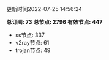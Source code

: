 更新时间2022-07-25 14:56:24

**总订阅: 73**
**总节点: 2796**
**有效节点: 447**
- ss节点: 337
- v2ray节点: 61
- trojan节点: 49
